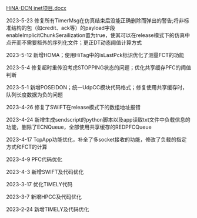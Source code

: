 [HiNA-DCN inet项目.docx](https://github.com/kalsasdf/HiNA-DCN_INET/files/11561080/HiNA-DCN.inet.docx)

2023-5-23 修复所有TimerMsg在仿真结束后没能正确删除而弹出的警告;将非标准结构的包（如credit、ack等）的payload字段enableImplicitChunkSerailization置为true，使其可以在release模式下的仿真中点开而不需要额外的序列化文件；更正DT动态阈值计算方式

2023-5-12 新增HOMA；使用HiTag中的isLastPck标识优化了测量FCT的功能

2023-5-4 修复超时重传没考虑STOPPING状态的问题；优化共享缓存PFC的阈值判断

2023-5-1 新增POSEIDON；统一UdpCC模块代码格式；修复使用共享缓存时，队列长度数据为负的问题

2023-4-26 修复了SWIFT在release模式下的数组地址报错

2023-4-24 新增生成sendscript的python脚本以及app读取txt文件中负载信息的功能，删除了ECNQueue，全部使用共享缓存的REDPFCQueue

2023-4-17 TcpApp功能优化，补全了多socket接收的功能，修改了负载的指定方式和FCT的计算

2023-4-9 PFC代码优化

2023-4-3 新增SWIFT及代码优化

2023-3-17 优化TIMELY代码

2023-3-7 新增HPCC及代码优化

2023-2-24 新增TIMELY及代码优化
